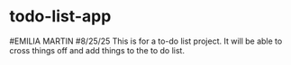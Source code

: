 # todo-list-app
#EMILIA MARTIN
#8/25/25
This is for a to-do list project. It will be able to cross things off and add things to the to do list.
